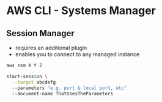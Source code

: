 # AWS CLI - Systems Manager

## Session Manager

- requires an additional plugin
- enables you to connect to any managed instance

```sh
aws ssm X Y Z

start-session \
  --target abcdefg
  --parameters "e.g. port & local port, etc"
  --document-name ThatUsesTheParameters

```
